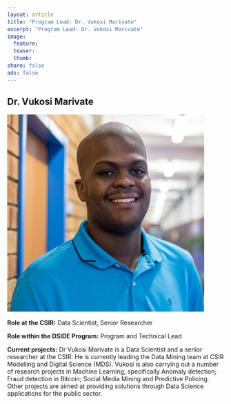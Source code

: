 ```yaml
---
layout: article
title: "Program Lead: Dr. Vukosi Marivate"
excerpt: "Program Lead: Dr. Vukosi Marivate"
image:
  feature:
  teaser:
  thumb:
share: false
ads: false
---
```


## Dr. Vukosi Marivate

![Vukosi Marivate](/images/vukosi-marivate.jpg)

**Role at the CSIR:**  Data Scientist, Senior Researcher

**Role within the DSIDE Program:** Program and Technical Lead

**Current projects:** Dr Vukosi Marivate is a Data Scientist and a senior researcher at the CSIR. He is currently leading the Data Mining team at CSIR Modelling and Digital Science (MDS). Vukosi is also carrying out a number of research projects in Machine Learning, specifically Anomaly detection; Fraud detection in Bitcoin; Social Media Mining and Predictive Policing. Other projects are aimed at providing solutions through Data Science applications for the public sector.
